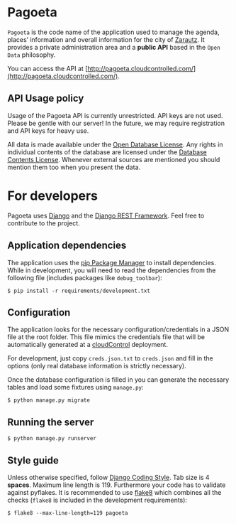 Pagoeta
=======

`Pagoeta` is the code name of the application used to manage the  agenda, places’ information
and overall information for the city of [Zarautz](http://www.zarautz.org/). It provides a private
administration area and a **public API** based in the `Open Data` philosophy.

You can access the API at [http://pagoeta.cloudcontrolled.com/](http://pagoeta.cloudcontrolled.com/).

API Usage policy
----------------
Usage of the Pagoeta API is currently unrestricted. API keys are not used. Please be gentle with our server!
In the future, we may require registration and API keys for heavy use.

All data is made available under the [Open Database License](http://opendatacommons.org/licenses/odbl/1.0/).
Any rights in individual contents of the database are licensed under the
[Database Contents License](http://opendatacommons.org/licenses/dbcl/1.0/).
Whenever external sources are mentioned you should mention them too when you present the data.


For developers
==============

Pagoeta uses [Django](https://www.djangoproject.com/) and the
[Django REST Framework](http://www.django-rest-framework.org/). Feel free to contribute to the project.

Application dependencies
------------------------
The application uses the [pip Package Manager](http://pip.readthedocs.org/en/latest/) to install dependencies.
While in development, you will need to read the dependencies from the following file (includes packages like
`debug_toolbar`):

    $ pip install -r requirements/development.txt

Configuration
-------------
The application looks for the necessary configuration/credentials in a JSON file at the root folder.
This file mimics the credentials file that will be automatically generated at a
[cloudControl](https://www.cloudcontrol.com/dev-center/quickstart) deployment.

For development, just copy `creds.json.txt` to `creds.json` and fill in the options (only real database information is
strictly necessary).

Once the database configuration is filled in you can generate the necessary tables and load some fixtures using
`manage.py`:

    $ python manage.py migrate

Running the server
------------------
    $ python manage.py runserver

Style guide
-----------
Unless otherwise specified, follow
[Django Coding Style](https://docs.djangoproject.com/en/1.8/internals/contributing/writing-code/coding-style/).
Tab size is 4 **spaces**. Maximum line length is 119. Furthermore your code has to validate against pyflakes.
It is recommended to use [flake8](https://pypi.python.org/pypi/flake8) which combines all the checks
(`flake8` is included in the development requirements):

    $ flake8 --max-line-length=119 pagoeta